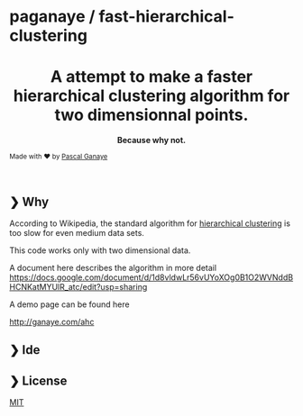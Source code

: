 # paganaye / fast-hierarchical-clustering

<h1 align="center">A attempt to make a faster hierarchical clustering algorithm for two dimensionnal points.</h1>

<p align="center">  
  <b>Because why not.</b></br>

  <sub>Made with ❤️ by <a href="https://github.com/paganaye">Pascal Ganaye</a></sub>
</p>

<br />

## ❯ Why

According to Wikipedia, the standard algorithm for <a href="https://en.wikipedia.org/wiki/Hierarchical_clustering">hierarchical clustering</a> is  too slow for even medium data sets.

This code works only with two dimensional data.

A document here describes the algorithm in more detail
https://docs.google.com/document/d/1d8vldwLr56vUYoXOg0B1O2WVNddBHCNKatMYUlR_atc/edit?usp=sharing

A demo page can be found here

http://ganaye.com/ahc

## ❯ Ide 



## ❯ License

[MIT](/LICENSE)


